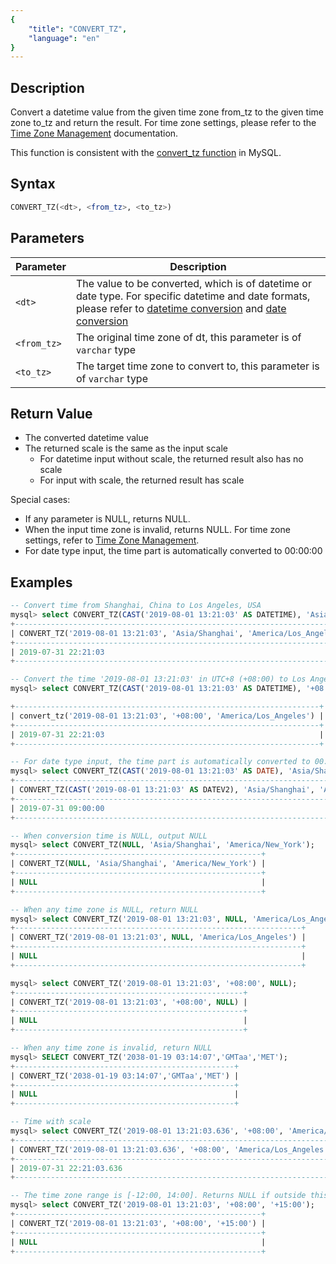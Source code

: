 ```yaml
---
{
    "title": "CONVERT_TZ",
    "language": "en"
}
---
```


## Description

Convert a datetime value from the given time zone from_tz to the given time zone to_tz and return the result. For time zone settings, please refer to the [Time Zone Management](../../../../admin-manual/cluster-management/time-zone) documentation.

This function is consistent with the [convert_tz function](https://dev.mysql.com/doc/refman/8.4/en/date-and-time-functions.html#function_convert_tz) in MySQL.

## Syntax

```sql
CONVERT_TZ(<dt>, <from_tz>, <to_tz>)
```

## Parameters

| Parameter | Description |
| -- | -- | 
| `<dt>` | The value to be converted, which is of datetime or date type. For specific datetime and date formats, please refer to [datetime conversion](../../../../../docs/sql-manual/basic-element/sql-data-types/conversion/datetime-conversion) and [date conversion](../../../../../docs/sql-manual/basic-element/sql-data-types/conversion/date-conversion) |
| `<from_tz>` | The original time zone of dt, this parameter is of `varchar` type |
| `<to_tz>` | The target time zone to convert to, this parameter is of `varchar` type |

## Return Value

- The converted datetime value
- The returned scale is the same as the input scale
  - For datetime input without scale, the returned result also has no scale
  - For input with scale, the returned result has scale

Special cases:
- If any parameter is NULL, returns NULL.
- When the input time zone is invalid, returns NULL. For time zone settings, refer to [Time Zone Management](../../../../admin-manual/cluster-management/time-zone).
- For date type input, the time part is automatically converted to 00:00:00

## Examples


```sql
-- Convert time from Shanghai, China to Los Angeles, USA
mysql> select CONVERT_TZ(CAST('2019-08-01 13:21:03' AS DATETIME), 'Asia/Shanghai', 'America/Los_Angeles');
+---------------------------------------------------------------------------+
| CONVERT_TZ('2019-08-01 13:21:03', 'Asia/Shanghai', 'America/Los_Angeles') |
+---------------------------------------------------------------------------+
| 2019-07-31 22:21:03                                                       |
+---------------------------------------------------------------------------+

-- Convert the time '2019-08-01 13:21:03' in UTC+8 (+08:00) to Los Angeles, USA
mysql> select CONVERT_TZ(CAST('2019-08-01 13:21:03' AS DATETIME), '+08:00', 'America/Los_Angeles');

+--------------------------------------------------------------------+
| convert_tz('2019-08-01 13:21:03', '+08:00', 'America/Los_Angeles') |
+--------------------------------------------------------------------+
| 2019-07-31 22:21:03                                                |
+--------------------------------------------------------------------+

-- For date type input, the time part is automatically converted to 00:00:00
mysql> select CONVERT_TZ(CAST('2019-08-01 13:21:03' AS DATE), 'Asia/Shanghai', 'America/Los_Angeles');
+-------------------------------------------------------------------------------------------+
| CONVERT_TZ(CAST('2019-08-01 13:21:03' AS DATEV2), 'Asia/Shanghai', 'America/Los_Angeles') |
+-------------------------------------------------------------------------------------------+
| 2019-07-31 09:00:00                                                                       |
+-------------------------------------------------------------------------------------------+

-- When conversion time is NULL, output NULL
mysql> select CONVERT_TZ(NULL, 'Asia/Shanghai', 'America/New_York');
+-------------------------------------------------------+
| CONVERT_TZ(NULL, 'Asia/Shanghai', 'America/New_York') |
+-------------------------------------------------------+
| NULL                                                  |
+-------------------------------------------------------+

-- When any time zone is NULL, return NULL
mysql> select CONVERT_TZ('2019-08-01 13:21:03', NULL, 'America/Los_Angeles');
+----------------------------------------------------------------+
| CONVERT_TZ('2019-08-01 13:21:03', NULL, 'America/Los_Angeles') |
+----------------------------------------------------------------+
| NULL                                                           |
+----------------------------------------------------------------+

mysql> select CONVERT_TZ('2019-08-01 13:21:03', '+08:00', NULL);
+---------------------------------------------------+
| CONVERT_TZ('2019-08-01 13:21:03', '+08:00', NULL) |
+---------------------------------------------------+
| NULL                                              |
+---------------------------------------------------+

-- When any time zone is invalid, return NULL
mysql> SELECT CONVERT_TZ('2038-01-19 03:14:07','GMTaa','MET');
+-------------------------------------------------+
| CONVERT_TZ('2038-01-19 03:14:07','GMTaa','MET') |
+-------------------------------------------------+
| NULL                                            |
+-------------------------------------------------+

-- Time with scale
mysql> select CONVERT_TZ('2019-08-01 13:21:03.636', '+08:00', 'America/Los_Angeles');
+------------------------------------------------------------------------+
| CONVERT_TZ('2019-08-01 13:21:03.636', '+08:00', 'America/Los_Angeles') |
+------------------------------------------------------------------------+
| 2019-07-31 22:21:03.636                                                |
+------------------------------------------------------------------------+

-- The time zone range is [-12:00, 14:00]. Returns NULL if outside this range
mysql> select CONVERT_TZ('2019-08-01 13:21:03', '+08:00', '+15:00');
+-------------------------------------------------------+
| CONVERT_TZ('2019-08-01 13:21:03', '+08:00', '+15:00') |
+-------------------------------------------------------+
| NULL                                                  |
+-------------------------------------------------------+
```


